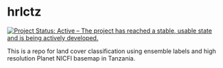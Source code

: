 # hrlctz
[![Project Status: Active – The project has reached a stable, usable state and is being actively developed.](https://www.repostatus.org/badges/latest/active.svg)](https://www.repostatus.org/#active)

This is a repo for land cover classification using ensemble labels and high resolution Planet NICFI basemap in Tanzania.
